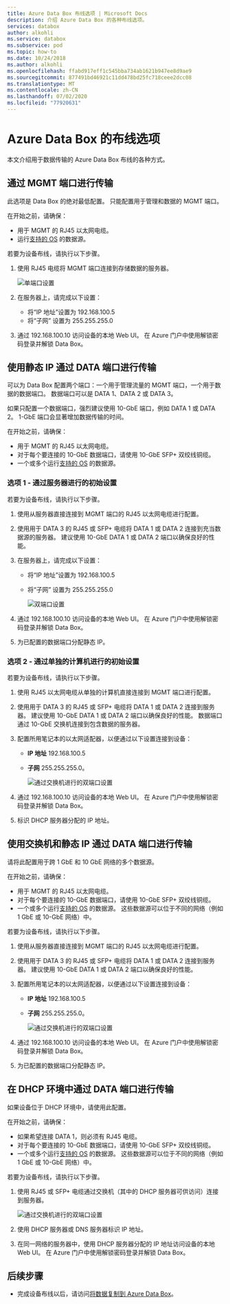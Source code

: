 ```yaml
---
title: Azure Data Box 布线选项 | Microsoft Docs
description: 介绍 Azure Data Box 的各种布线选项。
services: databox
author: alkohli
ms.service: databox
ms.subservice: pod
ms.topic: how-to
ms.date: 10/24/2018
ms.author: alkohli
ms.openlocfilehash: ffabd917eff1c545bba734ab1621b947ee8d9ae9
ms.sourcegitcommit: 877491bd46921c11dd478bd25fc718ceee2dcc08
ms.translationtype: MT
ms.contentlocale: zh-CN
ms.lasthandoff: 07/02/2020
ms.locfileid: "77920631"
---
```

# <a name="cabling-options-for-your-azure-data-box"></a>Azure Data Box 的布线选项

本文介绍用于数据传输的 Azure Data Box 布线的各种方式。

## <a name="transfer-via-mgmt-port"></a>通过 MGMT 端口进行传输

此选项是 Data Box 的绝对最低配置。 只能配置用于管理和数据的 MGMT 端口。

在开始之前，请确保：

- 用于 MGMT 的 RJ45 以太网电缆。
- 运行[支持的 OS](data-box-system-requirements.md#supported-operating-systems-for-clients) 的数据源。

若要为设备布线，请执行以下步骤。

1. 使用 RJ45 电缆将 MGMT 端口连接到存储数据的服务器。

    ![单端口设置](media/data-box-cable-options/cabling-mgmt-only.png)

2. 在服务器上，请完成以下设置：

    - 将“IP 地址”设置为  192.168.100.5
    - 将“子网”  设置为 255.255.255.0

3. 通过 192.168.100.10 访问设备的本地 Web UI。 在 Azure 门户中使用解锁密码登录并解锁 Data Box。


## <a name="transfer-via-data-port-with-static-ips"></a>使用静态 IP 通过 DATA 端口进行传输

可以为 Data Box 配置两个端口：一个用于管理流量的 MGMT 端口，一个用于数据的数据端口。 数据端口可以是 DATA 1、DATA 2 或 DATA 3。

如果只配置一个数据端口，强烈建议使用 10-GbE 端口，例如 DATA 1 或 DATA 2。 1-GbE 端口会显著增加数据传输的时间。

在开始之前，请确保：

- 用于 MGMT 的 RJ45 以太网电缆。
- 对于每个要连接的 10-GbE 数据端口，请使用 10-GbE SFP+ 双绞线铜缆。
- 一个或多个运行[支持的 OS](data-box-system-requirements.md#supported-operating-systems-for-clients) 的数据源。

### <a name="option-1---initial-setup-via-server"></a>选项 1 - 通过服务器进行的初始设置

若要为设备布线，请执行以下步骤。

1. 使用从服务器直接连接到 MGMT 端口的 RJ45 以太网电缆进行配置。
2. 使用用于 DATA 3 的 RJ45 或 SFP+ 电缆将 DATA 1 或 DATA 2 连接到充当数据源的服务器。 建议使用 10-GbE DATA 1 或 DATA 2 端口以确保良好的性能。
3. 在服务器上，请完成以下设置：

   - 将“IP 地址”设置为  192.168.100.5
   - 将“子网”  设置为 255.255.255.0

     ![双端口设置](media/data-box-cable-options/cabling-2-port-setup.png)

3. 通过 192.168.100.10 访问设备的本地 Web UI。 在 Azure 门户中使用解锁密码登录并解锁 Data Box。
4. 为已配置的数据端口分配静态 IP。

### <a name="option-2---initial-setup-via-separate-computer"></a>选项 2 - 通过单独的计算机进行的初始设置

若要为设备布线，请执行以下步骤。

1. 使用 RJ45 以太网电缆从单独的计算机直接连接到 MGMT 端口进行配置。
2. 使用用于 DATA 3 的 RJ45 或 SFP+ 电缆将 DATA 1 或 DATA 2 连接到服务器。 建议使用 10-GbE DATA 1 或 DATA 2 端口以确保良好的性能。 数据端口通过 10-GbE 交换机连接到包含数据的服务器。
3. 配置所用笔记本的以太网适配器，以便通过以下设置连接到设备：

   - **IP 地址** 192.168.100.5
   - **子网** 255.255.255.0。

     ![通过交换机进行的双端口设置](media/data-box-cable-options/cabling-with-static-ip.png)

3. 通过 192.168.100.10 访问设备的本地 Web UI。 在 Azure 门户中使用解锁密码登录并解锁 Data Box。
4. 标识 DHCP 服务器分配的 IP 地址。

## <a name="transfer-via-data-port-with-static-ips-using-a-switch"></a>使用交换机和静态 IP 通过 DATA 端口进行传输 

请将此配置用于跨 1 GbE 和 10 GbE 网络的多个数据源。

在开始之前，请确保：

- 用于 MGMT 的 RJ45 以太网电缆。
- 对于每个要连接的 10-GbE 数据端口，请使用 10-GbE SFP+ 双绞线铜缆。
- 一个或多个运行[支持的 OS](data-box-system-requirements.md#supported-operating-systems-for-clients) 的数据源。 这些数据源可以位于不同的网络（例如 1 GbE 或 10-GbE 网络）中。

若要为设备布线，请执行以下步骤。

1. 使用从服务器直接连接到 MGMT 端口的 RJ45 以太网电缆进行配置。
2. 使用用于 DATA 3 的 RJ45 或 SFP+ 电缆将 DATA 1 或 DATA 2 连接到服务器。 建议使用 10-GbE DATA 1 或 DATA 2 端口以确保良好的性能。
3. 配置所用笔记本的以太网适配器，以便通过以下设置连接到设备：

   - **IP 地址** 192.168.100.5
   - **子网** 255.255.255.0。

     ![通过交换机进行的双端口设置](media/data-box-cable-options/cabling-with-switch-static-ip.png)

3. 通过 192.168.100.10 访问设备的本地 Web UI。 在 Azure 门户中使用解锁密码登录并解锁 Data Box。
4. 为已配置的数据端口分配静态 IP。


## <a name="transfer-via-data-port-in-a-dhcp-environment"></a>在 DHCP 环境中通过 DATA 端口进行传输

如果设备位于 DHCP 环境中，请使用此配置。

在开始之前，请确保：

- 如果希望连接 DATA 1，则必须有 RJ45 电缆。
- 对于每个要连接的 10-GbE 数据端口，请使用 10-GbE SFP+ 双绞线铜缆。
- 一个或多个运行[支持的 OS](data-box-system-requirements.md#supported-operating-systems-for-clients) 的数据源。 这些数据源可以位于不同的网络（例如 1 GbE 或 10-GbE 网络）中。

若要为设备布线，请执行以下步骤。

1. 使用 RJ45 或 SFP+ 电缆通过交换机（其中的 DHCP 服务器可供访问）连接到服务器。

    ![通过交换机进行的双端口设置](media/data-box-cable-options/cabling-dhcp-data-only.png)
2. 使用 DHCP 服务器或 DNS 服务器标识 IP 地址。
3. 在同一网络的服务器中，使用 DHCP 服务器分配的 IP 地址访问设备的本地 Web UI。 在 Azure 门户中使用解锁密码登录并解锁 Data Box。

## <a name="next-steps"></a>后续步骤

- 完成设备布线以后，请访问[将数据复制到 Azure Data Box](data-box-deploy-copy-data.md)。
